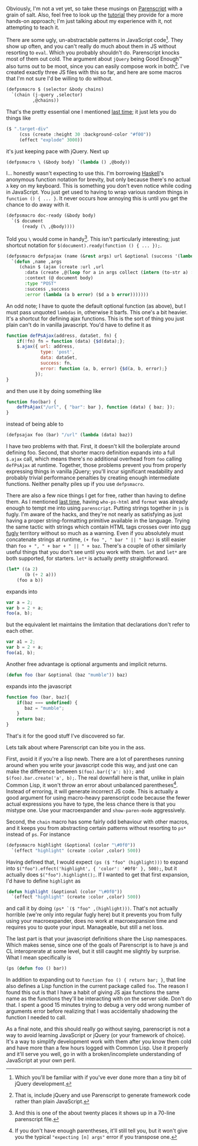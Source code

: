 Obviously, I'm not a vet yet, so take these musings on [Parenscript](http://common-lisp.net/project/parenscript/) with a grain of salt. Also, feel free to look up the [tutorial](http://common-lisp.net/project/parenscript/tutorial.html) they provide for a more hands-on approach; I'm just talking about my experience with it, not attempting to teach it.

There are some ugly, un-abstractable patterns in JavaScript code[^youll-be-familiar-with]. They show up often, and you can't really do much about them in JS without resorting to `eval`. Which you probably shouldn't do. Parenscript knocks most of them out cold. The argument about `jQuery` being Good Enough™ also turns out to be moot, since you can easily compose work in both[^that-is]. I've created exactly three JS files with this so far, and here are some macros that I'm not sure I'd be willing to do without.

[^youll-be-familiar-with]: Which you'll be familiar with if you've ever done more than a tiny bit of jQuery development.
[^that-is]: That is, include jQuery and use Parenscript to generate framework code rather than plain JavaScript.

```lisp
(defpsmacro $ (selector &body chains)
  `(chain (j-query ,selector)
          ,@chains))
```

That's the pretty essential one I mentioned [last time](http://langnostic.blogspot.com/2011/03/parenscript.html); it just lets you do things like

```lisp
($ ".target-div"
     (css (create :height 30 :background-color "#f00"))
     (effect "explode" 3000))
```

it's just keeping pace with jQuery. Next up

```lisp
(defpsmacro \ (&body body) `(lambda () ,@body))
```

I... honestly wasn't expecting to use this. I'm borrowing [Haskell](http://www.haskell.org/haskellwiki/Haskell)'s anonymous function notation for brevity, but only because there's no actual `λ` key on my keyboard. This is something you don't even notice while coding in JavaScript. You just get used to having to wrap various random things in `function () { ... }`. It never occurs how annoying this is until you get the chance to do away with it.

```lisp
(defpsmacro doc-ready (&body body)
  `($ document
      (ready (\ ,@body))))
```

Told you `\` would come in handy[^one-of]. This isn't particularly interesting; just shortcut notation for `$(document).ready(function () { ... });`.

[^one-of]: And this is one of the about twenty places it shows up in a 70-line parenscript file.

```lisp
(defpsmacro defpsajax (name (&rest args) url &optional (success '(lambda (data) ($d data))))
  `(defun ,name ,args
     (chain $ (ajax (create :url ,url
       :data (create ,@(loop for a in args collect (intern (to-str a) :keyword) collect a))
       :context (@ document body)
       :type "POST"
       :success ,success
       :error (lambda (a b error) ($d a b error)))))))
```

An odd note; I have to quote the default optional function (as above), but I must pass unquoted `lambdas` in, otherwise it barfs. This one's a bit heavier. It's a shortcut for defining ajax functions. This is the sort of thing you just plain can't do in vanilla javascript. You'd have to define it as

```javascript
function defPsAjax(address, dataSet, fn) {
    if(!fn) fn = function (data) {$d(data);};
    $.ajax({ url: address,
             type: 'post',
             data: dataSet,
             success: fn,
             error: function (a, b, error) {$d(a, b, error);}
           });
}
```

and then use it by doing something like

```javascript
function foo(bar) {
    defPsAjax("/url", { "bar": bar }, function (data) { baz; });
}
```

instead of being able to

```lisp
(defpsajax foo (bar) "/url" (lambda (data) baz))
```

I have two problems with that. First, it doesn't kill the boilerplate around defining foo. Second, that shorter macro definition expands into a full `$.ajax` call, which means there's no additional overhead from `foo` calling `defPsAjax` at runtime. Together, those problems prevent you from properly expressing things in vanilla jQuery; you'll incur significant readability and probably trivial performance penalties by creating enough intermediate functions. Neither penalty piles up if you use `defpsmacro`.

There are also a few nice things I get for free, rather than having to define them. As I mentioned [last time](/posts/parenscript), having `who-ps-html` and `format` was already enough to tempt me into using `parenscript`. Putting strings together in `js` is fugly. I'm aware of the hacks, and they're not nearly as satisfying as just having a proper string-formatting primitive available in the language. Trying the same tactic with strings which contain HTML tags crosses over into [pug fugly](http://marketthoughtsandanalysis.blogspot.com/2010/05/ugly-ugly.html) territory without so much as a warning. Even if you absolutely must concatenate strings at runtime, `(+ foo ", " bar " || " baz)` is still easier than `foo + ", " + bar + " || " + baz`. There's a couple of other similarly useful things that you don't see until you work with them. `let` and `let*` are both supported, for starters. `let*` is actually pretty straightforward.

```lisp
(let* ((a 2)
       (b (+ 2 a)))
    (foo a b))
```

expands into

```javascript
var a = 2;
var b = 2 + a;
foo(a, b);
```

but the equivalent let maintains the limitation that declarations don't refer to each other.

```javascript
var a1 = 2;
var b = 2 + a;
foo(a1, b);
```

Another free advantage is optional arguments and implicit returns.

```lisp
(defun foo (bar &optional (baz "mumble")) baz)
```

expands into the javascript

```javascript
function foo (bar, baz){
    if(baz === undefined) {
       baz = "mumble";
    }
    return baz;
}
```

That's it for the good stuff I've discovered so far.

Lets talk about where Parenscript can bite you in the ass.

First, avoid it if you're a lisp newb. There are a lot of parentheses running around when you write your javascript code this way, and just one can make the difference between `$(foo).bar({'a': b});` and `$(foo).bar.create('a', b);`. The real downfall here is that, unlike in plain Common Lisp, it won't throw an error about unbalanced parentheses[^not-enough]. Instead of erroring, it will generate incorrect JS code. This is actually a good argument for using macro-heavy parenscript code because the fewer actual expressions you have to type, the less chance there is that you mistype one. Use your macroexpander and `show-paren-mode` aggressively.

[^not-enough]: If you don't have enough parentheses, it'll still tell you, but it won't give you the typical `"expecting [n] args"` error if you transpose one.

Second, the `chain` macro has some fairly odd behaviour with other macros, and it keeps you from abstracting certain patterns without resorting to `ps*` instead of `ps`. For instance

```lisp
(defpsmacro highlight (&optional (color "\#0f0"))
  `(effect "highlight" (create :color ,color) 500))
```

Having defined that, I would expect `(ps ($ "foo" (highlight)))` to expand into `$("foo").effect('highlight', { 'color': '#0f0' }, 500);`, but it actually does `$("foo").highlight();`. If I wanted to get that first expansion, I'd have to define `highlight` as

```lisp
(defun highlight (&optional (color "\#0f0"))
  `(effect "highlight" (create :color ,color) 500))
```

and call it by doing <code>(ps* `($ "foo" ,(highlight)))</code>. That's not actually horrible (we're only into regular fugly here) but it prevents you from fully using your macroexpander, does no work at macroexpansion time and requires you to quote your input. Manageable, but still a net loss.

The last part is that your javascript definitions share the Lisp namespaces. Which makes sense, since one of the goals of Parenscript is to have js and CL interoprerate at some level, but it still caught me slightly by surprise. What I mean specifically is

```lisp
(ps (defun foo () bar))
```

In addition to expanding out to `function foo () { return bar; }`, that line also defines a Lisp function in the current package called `foo`. The reason I found this out is that I have a habit of giving JS ajax functions the same name as the functions they'll be interacting with on the server side. Don't do that. I spent a good 15 minutes trying to debug a very odd wrong number of arguments error before realizing that I was accidentally shadowing the function I needed to call.

As a final note, and this should really go without saying, parenscript is not a way to avoid learning JavaScript or jQuery (or your framework of choice). It's a way to simplify development work with them after you know them cold and have more than a few hours logged with Common Lisp. Use it properly and it'll serve you well, go in with a broken/incomplete understanding of JavaScript at your own peril.

